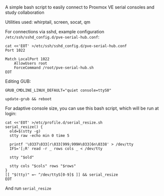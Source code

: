 A simple bash script to easily connect to Proxmox VE serial consoles and study collaboration

Utilities used: whirptail, screen, socat, qm

For connections via sshd, example configuration `/etc/ssh/sshd_config.d/pve-serial-hub.conf`:

```
cat <<'EOT' >/etc/ssh/sshd_config.d/pve-serial-hub.conf
Port 1022

Match LocalPort 1022
    AllowUsers root
    ForceCommand /root/pve-serial-hub.sh
EOT
```

Editing GUB:
```
GRUB_CMDLINE_LINUX_DEFAULT="quiet console=ttyS0"
```
```
update-grub && reboot
```

For adaptive console size, you can use this bash script, which will be run at login:
```
cat <<'EOT' >/etc/profile.d/serial_resize.sh
serial_resize() {
  old=$(stty -g)
  stty raw -echo min 0 time 5

  printf '\0337\033[r\033[999;999H\033[6n\0338' > /dev/tty
  IFS='[;R' read -r _ rows cols _ < /dev/tty

  stty "$old"

  stty cols "$cols" rows "$rows"
}
[[ "$(tty)" =~ ^/dev/ttyS[0-9]$ ]] && serial_resize
EOT
```
And run `serial_resize`
